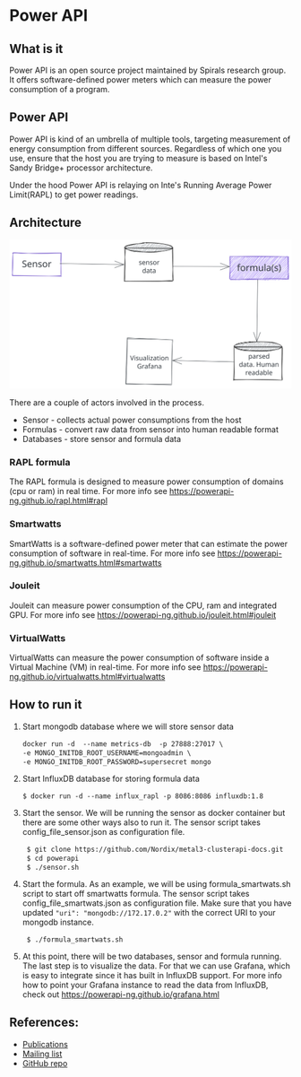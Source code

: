 
# Power API
 
## What is it

Power API is an open source project maintained by Spirals research group.
It offers software-defined power meters which can measure the power consumption of a
program.

## Power API

Power API is kind of an umbrella of multiple tools, targeting measurement of energy
consumption from different sources. Regardless of which one you use, ensure that the host
you are trying to measure is based on Intel's Sandy Bridge+ processor architecture.

Under the hood Power API is relaying on Inte's Running Average Power Limit(RAPL) to
get power readings.

## Architecture

![](images/powerapi.svg)

There are a couple of actors involved in the process.
 - Sensor - collects actual power consumptions from the host
 - Formulas - convert raw data from sensor into human readable format
 - Databases - store sensor and formula data


### RAPL formula

The RAPL formula is designed to measure power consumption of domains (cpu or ram) in real time.
For more info see https://powerapi-ng.github.io/rapl.html#rapl

### Smartwatts

SmartWatts is a software-defined power meter that can estimate the power consumption of software in real-time.
For more info see https://powerapi-ng.github.io/smartwatts.html#smartwatts

### Jouleit

Jouleit can measure power consumption of the CPU, ram and integrated GPU.
For more info see https://powerapi-ng.github.io/jouleit.html#jouleit

### VirtualWatts

VirtualWatts can measure the power consumption of software inside a Virtual Machine (VM) in real-time.
For more info see https://powerapi-ng.github.io/virtualwatts.html#virtualwatts

## How to run it

1. Start mongodb database where we will store sensor data

    ```shell
    docker run -d  --name metrics-db  -p 27888:27017 \
    -e MONGO_INITDB_ROOT_USERNAME=mongoadmin \
    -e MONGO_INITDB_ROOT_PASSWORD=supersecret mongo
    ```

1. Start InfluxDB database for storing formula data

    ```shell
    $ docker run -d --name influx_rapl -p 8086:8086 influxdb:1.8
    ```

3. Start the sensor. We will be running the sensor as docker container but there are some other ways
    also to run it. The sensor script takes config_file_sensor.json as configuration file.

    ```shell 
     $ git clone https://github.com/Nordix/metal3-clusterapi-docs.git
     $ cd powerapi
     $ ./sensor.sh
    ```

3. Start the formula. As an example, we will be using formula_smartwats.sh script to start off
    smartwatts formula. The sensor script takes config_file_smartwats.json as configuration file.
    Make sure that you have updated `"uri": "mongodb://172.17.0.2"` with the correct URI to your
    mongodb instance.

    ```shell 
     $ ./formula_smartwats.sh
    ```

4. At this point, there will be two databases, sensor and formula running. The last step is to visualize
    the data. For that we can use Grafana, which is easy to integrate since it has built in InfluxDB support.
    For more info how to point your Grafana instance to read the data from InfluxDB, check out https://powerapi-ng.github.io/grafana.html


## References:

- [Publications](http://powerapi.org/)
- [Mailing list](sympa@inria.fr)
- [GitHub repo](https://github.com/powerapi-ng)
